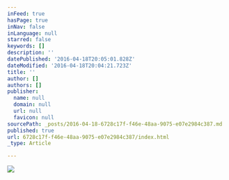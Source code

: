 ```yaml
---
inFeed: true
hasPage: true
inNav: false
inLanguage: null
starred: false
keywords: []
description: ''
datePublished: '2016-04-18T20:05:01.828Z'
dateModified: '2016-04-18T20:04:21.723Z'
title: ''
author: []
authors: []
publisher:
  name: null
  domain: null
  url: null
  favicon: null
sourcePath: _posts/2016-04-18-6728c17f-f46e-48aa-9075-e07e2984c387.md
published: true
url: 6728c17f-f46e-48aa-9075-e07e2984c387/index.html
_type: Article

---
```

![](https://the-grid-user-content.s3-us-west-2.amazonaws.com/e2153fa6-1e9f-4ed9-a830-73448ad0a8f3.jpg)